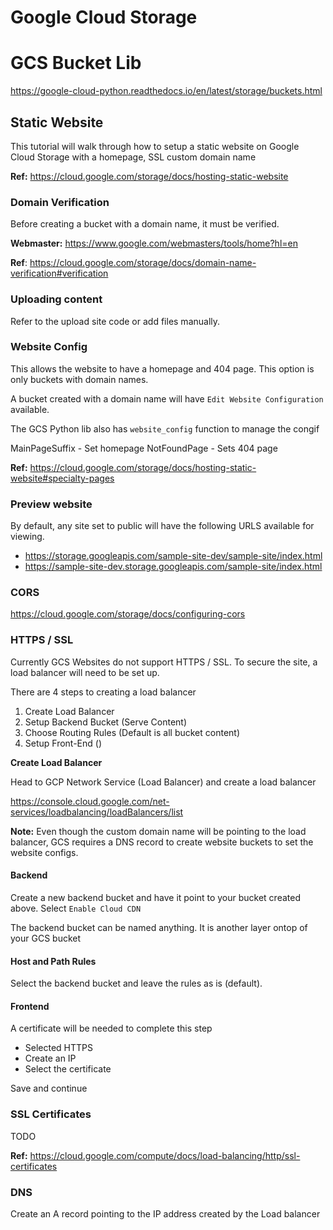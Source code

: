 # Google Cloud Storage

# GCS Bucket Lib

https://google-cloud-python.readthedocs.io/en/latest/storage/buckets.html

## Static Website
This tutorial will walk through how to setup a static website on 
Google Cloud Storage with a homepage, SSL custom domain name


**Ref:** https://cloud.google.com/storage/docs/hosting-static-website

### Domain Verification
Before creating a bucket with a domain name, it must be verified.

**Webmaster:** https://www.google.com/webmasters/tools/home?hl=en

**Ref**: https://cloud.google.com/storage/docs/domain-name-verification#verification

### Uploading content
Refer to the upload site code or add files manually.

### Website Config
This allows the website to have a homepage and 404 page. 
This option is only buckets with domain names.

A bucket created with a domain name will have `Edit Website Configuration` available. 

The GCS Python lib also has `website_config` function to manage the congif

MainPageSuffix - Set homepage
NotFoundPage - Sets 404 page

**Ref:** https://cloud.google.com/storage/docs/hosting-static-website#specialty-pages

### Preview website
By default, any site set to public will have the following URLS available for viewing.

* https://storage.googleapis.com/sample-site-dev/sample-site/index.html
* https://sample-site-dev.storage.googleapis.com/sample-site/index.html

### CORS
https://cloud.google.com/storage/docs/configuring-cors

### HTTPS / SSL
Currently GCS Websites do not support HTTPS / SSL. 
To secure the site, a load balancer will need to be set up.

There are 4 steps to creating a load balancer
1) Create Load Balancer
1) Setup Backend Bucket (Serve Content)
1) Choose Routing Rules (Default is all bucket content)
1) Setup Front-End ()

**Create Load Balancer**

Head to GCP Network Service (Load Balancer) and create a load balancer

https://console.cloud.google.com/net-services/loadbalancing/loadBalancers/list

**Note:** Even though the custom domain name will be pointing to the load balancer, 
GCS requires a DNS record to create website buckets to set the website configs.

#### Backend
Create a new backend bucket and have it point to your bucket created above. 
Select `Enable Cloud CDN`

The backend bucket can be named anything. It is another layer ontop of your GCS bucket

#### Host and Path Rules

Select the backend bucket and leave the rules as is (default).

#### Frontend

A certificate will be needed to complete this step

* Selected HTTPS
* Create an IP
* Select the certificate

Save and continue

### SSL Certificates
TODO

**Ref:** https://cloud.google.com/compute/docs/load-balancing/http/ssl-certificates

### DNS

Create an A record pointing to the IP address created by the Load balancer
